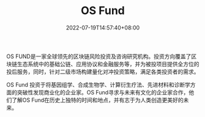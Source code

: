 ﻿---
weight: 
title: "OS Fund"
description: "OS FUND是一家全球领先的区块链风险投资及咨询研究机构"
date: 2022-07-19T14:57:40+08:00
lastmod: 2022-07-19T14:57:40+08:00
draft: false
authors: ["Simon"]
featuredImage: "os-fund.png"
link: "https://osfund.co/"
tags: ["投资机构","OS Fund"]
categories: ["navigation"]
navigation: ["投资机构"]
lightgallery: true
toc: true
pinned: false
recommend: false
recommend1: false
---
OS FUND是一家全球领先的区块链风险投资及咨询研究机构。投资方向覆盖了区块链生态系统中的基础公链、应用协议和金融服务等，并为被投项目提供全方位的投后服务，同时，针对二级市场构建量化对冲投资策略，满足各类投资者的需求。

OS Fund 投资于将基因组学、合成生物学、计算衍生疗法、先进材料和诊断学方面的突破性发现商业化的企业家。OS Fund寻求与未来有文化的企业家合作，他们了解OS Fund在历史上独特的时间和地点，并有志于为人类创造更美好的未来。
